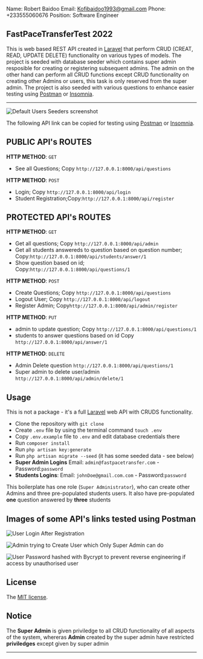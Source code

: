 Name: Robert Baidoo
Email: Kofibaidoo1993@gmail.com
Phone: +233555060676
Position: Software Engineer

## FastPaceTransferTest 2022

This is web based REST API created in [Laravel](https://laravel.com/) that perform CRUD (CREAT, READ, UPDATE DELETE) functionality on various types of models. The project is seeded with database seeder which contains super admin resposible for creating or registering subsequent admins. The admin on the other hand can perform all CRUD functions except CRUD functionality on creating other Admins or users, this task is only reserved from the super admin. The project is also seeded with various questions to enhance easier testing using [Postman](https://www.postman.com/) or [Insomnia](https://insomnia.rest/).

---

![Default Users Seeders screenshot](https://drive.google.com/uc?export=view&id=1blmwLQCe2ZwXAnWn2C4BY8TOyC3ip4A7)

The following API link can be copied for testing using [Postman](https://www.postman.com/) or [Insomnia](https://insomnia.rest/).
## PUBLIC API's ROUTES
**HTTP METHOD**: `GET`
-   See all Questions; Copy `http://127.0.0.1:8000/api/questions`

**HTTP METHOD**: `POST`
-   Login; Copy `http://127.0.0.1:8000/api/login`
-   Student Registration;Copy:`http://127.0.0.1:8000/api/register`

## PROTECTED API's ROUTES

**HTTP METHOD**: `GET`

-   Get all questions; Copy `http://127.0.0.1:8000/api/admin`
-   Get all students answereds to question based on question number; Copy:`http://127.0.0.1:8000/api/students/answer/1`
-   Show question based on id; Copy:`http://127.0.0.1:8000/api/questions/1`

**HTTP METHOD**: `POST`
-   Create Questions; Copy `http://127.0.0.1:8000/api/questions`
-   Logout User; Copy `http://127.0.0.1:8000/api/logout`
-   Register Admin; Copy`http://127.0.0.1:8000/api/admin/register`

**HTTP METHOD**: `PUT`
-   admin to update question; Copy `http://127.0.0.1:8000/api/questions/1`
-   students to answer questions based on id Copy `http://127.0.0.1:8000/api/answer/1`

**HTTP METHOD**: `DELETE`

-   Admin Delete question `http://127.0.0.1:8000/api/questions/1`
-   Super admin to delete user/admin `http://127.0.0.1:8000/api/admin/delete/1`

## Usage

This is not a package - it's a full [Laravel](https://laravel.com/) web API with CRUDS functionality.

-   Clone the repository with `git clone`
-   Create `.env` file by using the terminal command `touch .env`
-   Copy `.env.example` file to `.env` and edit database credentials there
-   Run `composer install`
-   Run `php artisan key:generate`
-   Run `php artisan migrate --seed` (it has some seeded data - see below)
-   **Super Admin Logins** Email: `admin@fastpacetransfer.com` - Password:`password`
-   **Students Logins**: Email: `johnDoe@gmail.com.com` - Password:`password`


This boilerplate has one role (`Super Administrator`), who can create other Admins and three pre-populated students users. It also have pre-populated **one** question answered by **three** students

## Images of some API's links tested using Postman

![User Login After Registration](https://drive.google.com/uc?export=view&id=13WzPUbPsTry3HbONQp40fnrGeuSlieNl)

![Admin trying to Create User which Only Super Admin can do](https://drive.google.com/file/d/1DZ7hDkTNIlM_QMLTjeBpS-tjQkVC54OS/)

![User Password hashed with Bycrypt to prevent reverse engineering if access by unauthorised user](https://drive.google.com/uc?export=view&id=1ul2uGp_4Ww9UKqGb6XKZJvlDh9hFBHZH)

## License

The [MIT license](http://opensource.org/licenses/MIT).

## Notice

The **Super Admin** is given priviledge to all CRUD functionality of all aspects of the system, whereras **Admin** created by the super admin have restricted **priviledges** except given by super admin

---
